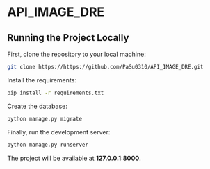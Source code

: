 # API_IMAGE_DRE
 
## Running the Project Locally

First, clone the repository to your local machine:

```bash
git clone https://https://github.com/PaSu0310/API_IMAGE_DRE.git
```

Install the requirements:

```bash
pip install -r requirements.txt
```

Create the database:

```bash
python manage.py migrate
```

Finally, run the development server:

```bash
python manage.py runserver
```

The project will be available at **127.0.0.1:8000**.
